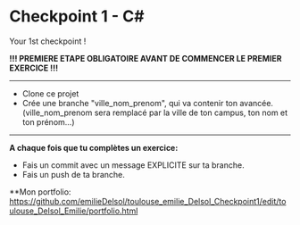 # Checkpoint 1 - C#

Your 1st checkpoint !

**!!! PREMIERE ETAPE OBLIGATOIRE AVANT DE COMMENCER LE PREMIER EXERCICE !!!**

---

- Clone ce projet
- Crée une branche "ville_nom_prenom", qui va contenir ton avancée. (ville_nom_prenom sera remplacé par la ville de ton campus, ton nom et ton prénom...)

---

**A chaque fois que tu complètes un exercice:**

- Fais un commit avec un message EXPLICITE sur ta branche.
- Fais un push de ta branche.

**Mon portfolio: https://github.com/emilieDelsol/toulouse_emilie_Delsol_Checkpoint1/edit/toulouse_Delsol_Emilie/portfolio.html
